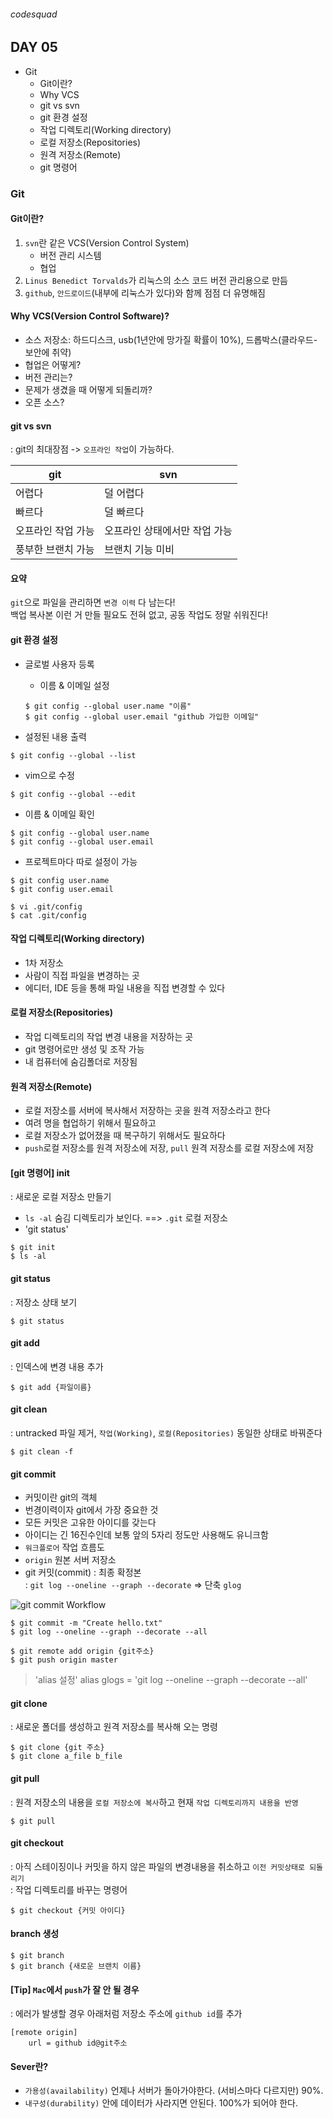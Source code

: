 ###### codesquad

## DAY 05
- Git
	- Git이란?
	- Why VCS
	- git vs svn
	- git 환경 설정
	- 작업 디렉토리(Working directory)
	- 로컬 저장소(Repositories)
	- 원격 저장소(Remote)
	- git 명령어

### Git

#### Git이란?
1. `svn`란 같은 VCS(Version Control System) <br>
	- 버전 관리 시스템 <br>
	- 협업 <br>
2. `Linus Benedict Torvalds`가 리눅스의 소스 코드 버전 관리용으로 만듬<br>
3. `github`, `안드로이드`(내부에 리눅스가 있다)와 함께 점점 더 유명해짐 <br>

#### Why VCS(Version Control Software)?
- 소스 저장소: 하드디스크, usb(1년안에 망가질 확률이 10%), 드롭박스(클라우드- 보안에 취약)
- 협업은 어떻게?
- 버전 관리는?
- 문제가 생겼을 때 어떻게 되돌리까?
- 오픈 소스?

#### git vs svn
: git의 최대장점 -> `오프라인 작업`이 가능하다.

git | svn
------| ---------
어렵다 | 덜 어렵다
빠르다 | 덜 빠르다
오프라인 작업 가능 | 오프라인 상태에서만 작업 가능
풍부한 브랜치 가능 | 브랜치 기능 미비

#### 요약
`git`으로 파일을 관리하면 `변경 이력` 다 남는다! <br>
백업 복사본 이런 거 만들 필요도 전혀 없고, 공동 작업도 정말 쉬워진다!

#### git 환경 설정
- 글로벌 사용자 등록
	- 이름 & 이메일 설정 <br>

	```
	$ git config --global user.name "이름"
	$ git config --global user.email "github 가입한 이메일"
	```

- 설정된 내용 출력 <br>
```
$ git config --global --list
```

- vim으로 수정 <br>
```
$ git config --global --edit
```

- 이름 & 이메일 확인 <br>
```
$ git config --global user.name
$ git config --global user.email
```

- 프로젝트마다 따로 설정이 가능 <br>
```
$ git config user.name
$ git config user.email

$ vi .git/config
$ cat .git/config
```

#### 작업 디렉토리(Working directory)
- 1차 저장소
- 사람이 직접 파일을 변경하는 곳
- 에디터, IDE 등을 통해 파일 내용을 직접 변경할 수 있다

#### 로컬 저장소(Repositories)
- 작업 디렉토리의 작업 변경 내용을 저장하는 곳
- git 명령어로만 생성 및 조작 가능
- 내 컴퓨터에 숨김폴더로 저장됨

#### 원격 저장소(Remote)
- 로컬 저장소를 서버에 복사해서 저장하는 곳을 원격 저장소라고 한다
- 여려 명을 협업하기 위해서 필요하고
- 로컬 저장소가 없어졌을 때 복구하기 위해서도 필요하다
- `push`로컬 저장소를 원격 저장소에 저장, `pull` 원격 저장소를 로컬 저장소에 저장

#### [git 명령어] init <br>
: 새로운 로컬 저장소 만들기 <br>
- `ls -al` 숨김 디렉토리가 보인다. ==> `.git` 로컬 저장소
- 'git status'

```
$ git init
$ ls -al
```

#### git status <br>
: 저장소 상태 보기

```
$ git status
```

#### git add <br>
: 인덱스에 변경 내용 추가

```
$ git add {파일이름}
```

#### git clean
: untracked 파일 제거, `작업(Working)`, `로컬(Repositories)` 동일한 상태로 바꿔준다

```
$ git clean -f
```

#### git commit
- 커밋이란 git의 객체
- 번경이력이자 git에서 가장 중요한 것
- 모든 커밋은 고유한 아이디를 갖는다
- 아이디는 긴 16진수인데 보통 앞의 5자리 정도만 사용해도 유니크함
- `워크플로어` 작업 흐름도
- `origin` 원본 서버 저장소
- git 커밋(commit) : 최종 확정본 <br>
: `git log --oneline --graph --decorate` => 단축 `glog`

![git commit Workflow](./Assets/git_commit.png)

```
$ git commit -m "Create hello.txt"
$ git log --oneline --graph --decorate --all

$ git remote add origin {git주소}
$ git push origin master
```

> 'alias 설정' alias glogs = 'git log --oneline --graph --decorate --all'

#### git clone
: 새로운 폴더를 생성하고 원격 저장소를 복사해 오는 명령  

```
$ git clone {git 주소}
$ git clone a_file b_file
```

#### git pull
: 원격 저장소의 내용을 `로컬 저장소에 복사`하고 현재 `작업 디렉토리까지 내용을 반영`

```
$ git pull
```

#### git checkout <br>
: 아직 스테이징이나 커밋을 하지 않은 파일의 변경내용을 취소하고 `이전 커밋상태로 되돌리기` <br>
: 작업 디렉토리를 바꾸는 명령어 <br>

```
$ git checkout {커밋 아이디}
```

#### branch 생성

```
$ git branch
$ git branch {새로운 브랜치 이름}

```

#### [Tip] `Mac`에서 `push`가 잘 안 될 경우
: 에러가 발생할 경우 아래처럼 저장소 주소에 `github id`를 추가

```
[remote origin]
	url = github id@git주소
```

#### Sever란?
- `가용성(availability)` 언제나 서버가 돌아가야한다. (서비스마다 다르지만) 90%.
- `내구성(durability)` 안에 데이터가 사라지면 안된다. 100%가 되어야 한다.
